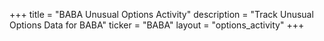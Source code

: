 +++
title = "BABA Unusual Options Activity"
description = "Track Unusual Options Data for BABA"
ticker = "BABA"
layout = "options_activity"
+++

